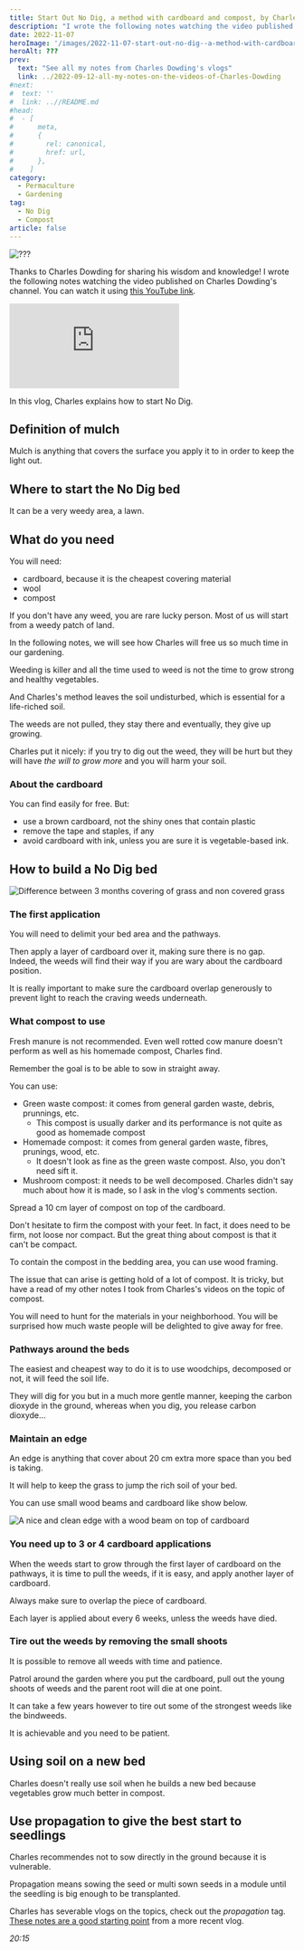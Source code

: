 ```yaml
---
title: Start Out No Dig, a method with cardboard and compost, by Charles Dowding
description: "I wrote the following notes watching the video published on Charles Dowding's channel"
date: 2022-11-07
heroImage: '/images/2022-11-07-start-out-no-dig--a-method-with-cardboard-and-compost-charles-dowding-hero.jpg'
heroAlt: ???
prev:
  text: "See all my notes from Charles Dowding's vlogs"
  link: ../2022-09-12-all-my-notes-on-the-videos-of-Charles-Dowding
#next:
#  text: ''
#  link: ..//README.md
#head:
#  - [
#      meta,
#      {
#        rel: canonical,
#        href: url,
#      },
#    ]
category:
  - Permaculture
  - Gardening
tag:
  - No Dig
  - Compost
article: false
---
```


![???](./images/2022-11-07-start-out-no-dig--a-method-with-cardboard-and-compost-charles-dowding-hero.jpg 'Credits: image taken from Charles Dowding’s vlog')

Thanks to Charles Dowding for sharing his wisdom and knowledge!
I wrote the following notes watching the video published on Charles Dowding's channel.
You can watch it using [this YouTube link](https://www.youtube.com/watch?v=0LH6-w57Slw).

<!-- markdownlint-disable MD033 -->
<iframe class="newsletter-embed" src="https://thetooltip.substack.com/embed" frameborder="0" scrolling="no"></iframe>

In this vlog, Charles explains how to start No Dig.

## Definition of mulch

Mulch is anything that covers the surface you apply it to in order to keep the light out.

## Where to start the No Dig bed

It can be a very weedy area, a lawn.

## What do you need

You will need:

- cardboard, because it is the cheapest covering material
- wool
- compost

If you don't have any weed, you are rare lucky person. Most of us will start from a weedy patch of land.

In the following notes, we will see how Charles will free us so much time in our gardening.

Weeding is killer and all the time used to weed is not the time to grow strong and healthy vegetables.

And Charles's method leaves the soil undisturbed, which is essential for a life-riched soil.

The weeds are not pulled, they stay there and eventually, they give up growing.

Charles put it nicely: if you try to dig out the weed, they will be hurt but they will have _the will to grow more_ and you will harm your soil.

### About the cardboard

You can find easily for free. But:

- use a brown cardboard, not the shiny ones that contain plastic
- remove the tape and staples, if any
- avoid cardboard with ink, unless you are sure it is vegetable-based ink.

## How to build a No Dig bed

![Difference between 3 months covering of grass and non covered grass](./images/difference-between-3-months-covering-of-grass-and-non-covered-grass.jpg "Credits: image taken from Charles Dowding's vlog")

### The first application

You will need to delimit your bed area and the pathways.

Then apply a layer of cardboard over it, making sure there is no gap. Indeed, the weeds will find their way if you are wary about the cardboard position.

It is really important to make sure the cardboard overlap generously to prevent light to reach the craving weeds underneath.

### What compost to use

Fresh manure is not recommended. Even well rotted cow manure doesn't perform as well as his homemade compost, Charles find.

Remember the goal is to be able to sow in straight away.

You can use:

- Green waste compost: it comes from general garden waste, debris, prunnings, etc.
  - This compost is usually darker and its performance is not quite as good as homemade compost
- Homemade compost: it comes from general garden waste, fibres, prunings, wood, etc.
  - It doesn't look as fine as the green waste compost. Also, you don't need sift it.
- Mushroom compost: it needs to be well decomposed. Charles didn't say much about how it is made, so I ask in the vlog's comments section.

Spread a 10 cm layer of compost on top of the cardboard.

Don't hesitate to firm the compost with your feet. In fact, it does need to be firm, not loose nor compact. But the great thing about compost is that it can't be compact.

To contain the compost in the bedding area, you can use wood framing.

The issue that can arise is getting hold of a lot of compost. It is tricky, but have a read of my other notes I took from Charles's videos on the topic of compost.

You will need to hunt for the materials in your neighborhood. You will be surprised how much waste people will be delighted to give away for free.

### Pathways around the beds

The easiest and cheapest way to do it is to use woodchips, decomposed or not, it will feed the soil life.

They will dig for you but in a much more gentle manner, keeping the carbon dioxyde in the ground, whereas when you dig, you release carbon dioxyde...

### Maintain an edge

An edge is anything that cover about 20 cm extra more space than you bed is taking.

It will help to keep the grass to jump the rich soil of your bed.

You can use small wood beams and cardboard like show below.

![A nice and clean edge with a wood beam on top of cardboard](./images/a-nice-and-clean-edge.jpg "Credits: image taken from Charles Dowding's vlog")

### You need up to 3 or 4 cardboard applications

When the weeds start to grow through the first layer of cardboard on the pathways, it is time to pull the weeds, if it is easy, and apply another layer of cardboard.

Always make sure to overlap the piece of cardboard.

Each layer is applied about every 6 weeks, unless the weeds have died.

### Tire out the weeds by removing the small shoots

It is possible to remove all weeds with time and patience.

Patrol around the garden where you put the cardboard, pull out the young shoots of weeds and the parent root will die at one point.

It can take a few years however to tire out some of the strongest weeds like the bindweeds.

It is achievable and you need to be patient.

## Using soil on a new bed

Charles doesn't really use soil when he builds a new bed because vegetables grow much better in compost.

## Use propagation to give the best start to seedlings

Charles recommendes not to sow directly in the ground because it is vulnerable.

Propagation means sowing the seed or multi sown seeds in a module until the seedling is big enough to be transplanted.

Charles has severable vlogs on the topics, check out the _propagation_ tag. [These notes are a good starting point](../2022-10-21-comparing-different-composts-for-propagation-charles-dowding/README.md) from a more recent vlog.

_20:15_
